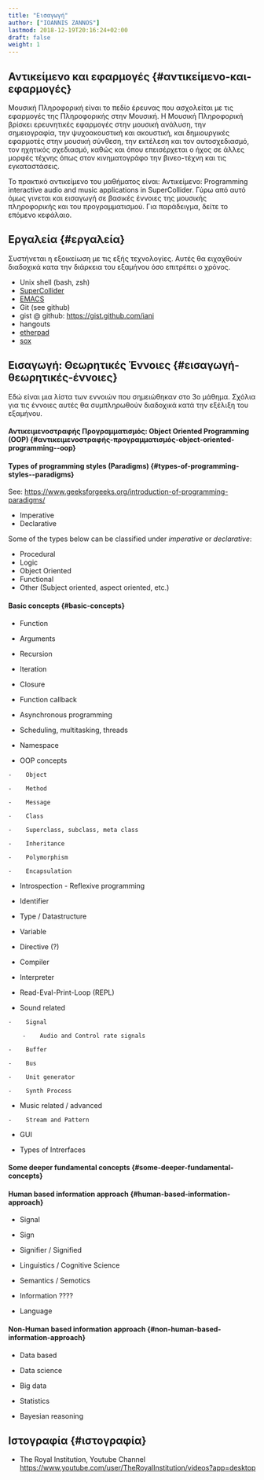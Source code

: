 ```yaml
---
title: "Εισαγωγή"
author: ["IOANNIS ZANNOS"]
lastmod: 2018-12-19T20:16:24+02:00
draft: false
weight: 1
---
```


## Αντικείμενο και εφαρμογές {#αντικείμενο-και-εφαρμογές}

Μουσική Πληροφορική είναι το πεδίο έρευνας που ασχολείται με τις εφαρμογές της Πληροφορικής στην Μουσική.  Η Μουσική Πληροφορική βρίσκει ερευνητικές εφαρμογές στην μουσική ανάλυση, την σημειογραφία, την ψυχοακουστική και ακουστική, και δημιουργικές εφαρμοτές στην μουσική σύνθεση, την εκτέλεση και τον αυτοσχεδιασμό, τον ηχητικός σχεδιασμό, καθώς και όπου επεισέρχεται ο ήχος σε άλλες μορφές τέχνης όπως στον κινηματογράφο την βινεο-τέχνη και τις  εγκαταστάσεις.

Το πρακτικό αντικείμενο του μαθήματος είναι: Αντικείμενο: Programming interactive audio and music applications in SuperCollider.  Γύρω από αυτό όμως γινεται και εισαγωγή σε βασικές έννοιες της μουσικής πληροφορικής και του προγραμματισμού.  Για παράδειγμα, δείτε το επόμενο κεφάλαιο.


## Εργαλεία {#εργαλεία}

Συστήνεται η εξοικείωση με τις εξής τεχνολογίες. Αυτές θα ειχαχθούν διαδοχικά κατα την διάρκεια του εξαμήνου όσο επιτρέπει ο χρόνος.

-   Unix shell (bash, zsh)
-   [SuperCollider](https://supercollider.github.io/)
-   [EMACS](https://www.gnu.org/software/emacs/manual/html%5Fnode/emacs/Intro.html)
-   Git (see github)
-   gist @ github: <https://gist.github.com/iani>
-   hangouts
-   [etherpad](http://etherpad.org/)
-   [sox](http://sox.sourceforge.net/)


## Εισαγωγή: Θεωρητικές Έννοιες {#εισαγωγή-θεωρητικές-έννοιες}

Εδώ είναι μια λίστα των εννοιών που σημειώθηκαν στο 3ο μάθημα.  Σχόλια για τις έννοιες αυτές θα συμπληρωθούν διαδοχικά κατά την εξέλιξη του εξαμήνου.


#### Αντικειμενοστραφής Προγραμματισμός: Object Oriented Programming (OOP) {#αντικειμενοστραφής-προγραμματισμός-object-oriented-programming--oop}


#### Types of programming styles (Paradigms) {#types-of-programming-styles--paradigms}

See: <https://www.geeksforgeeks.org/introduction-of-programming-paradigms/>

-   Imperative
-   Declarative

Some of the types below can be classified under _imperative_ or _declarative_:

-   Procedural
-   Logic
-   Object Oriented
-   Functional
-   Other (Subject oriented, aspect oriented, etc.)


#### Basic concepts {#basic-concepts}

-    Function

-    Arguments

-    Recursion

-    Iteration

-    Closure

-    Function callback

-    Asynchronous programming

-    Scheduling, multitasking, threads

-    Namespace

-    OOP concepts

    -    Object

    -    Method

    -    Message

    -    Class

    -    Superclass, subclass, meta class

    -    Inheritance

    -    Polymorphism

    -    Encapsulation

-    Introspection - Reflexive programming

-    Identifier

-    Type / Datastructure

-    Variable

-    Directive (?)

-    Compiler

-    Interpreter

-    Read-Eval-Print-Loop (REPL)

-    Sound related

    -    Signal

        -    Audio and Control rate signals

    -    Buffer

    -    Bus

    -    Unit generator

    -    Synth Process

-    Music related / advanced

    -    Stream and Pattern

-    GUI

-    Types of Intrerfaces


#### Some deeper fundamental concepts {#some-deeper-fundamental-concepts}


#### Human based information approach {#human-based-information-approach}

-    Signal

-    Sign

-    Signifier / Signified

-    Linguistics / Cognitive Science

-    Semantics / Semotics

-    Information ????

-    Language


#### Non-Human based information approach {#non-human-based-information-approach}

-    Data based

-    Data science

-    Big data

-    Statistics

-    Bayesian reasoning


## Ιστογραφία {#ιστογραφία}

-   The Royal Institution, Youtube Channel <https://www.youtube.com/user/TheRoyalInstitution/videos?app=desktop>
